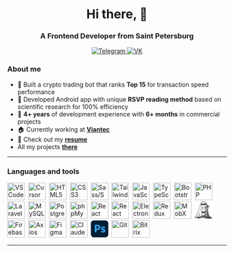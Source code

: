 <div id="header" align="center">
    <h1>Hi there, 👋</h1>
    <h3>A Frontend Developer from Saint Petersburg</h3>
</div>

<div id="socials" align="center">
  <a href="https://t.me/MeLkiY_MeTa_LiST">
    <img src="https://img.shields.io/badge/Telegram-blue?style=for-the-badge&logo=telegram&logoColor=white" alt="Telegram"/>
  </a>
  <a href="https://vk.com/tiodio87">
    <img src="https://img.shields.io/badge/Vk-blue?style=for-the-badge&logo=vk&logoColor=white" alt="VK"/>
  </a>
</div>

### About me
- 🚀 Built a crypto trading bot that ranks **Top 15** for transaction speed performance
- 📱 Developed Android app with unique **RSVP reading method** based on scientific research for 100% efficiency
- 💼 **4+ years** of development experience with **6+ months** in commercial projects
- 🏠 Currently working at [**Viantec**](https://viantec.ru/)
- 📙 Check out my [**resume**](https://hh.ru/resume/247d099aff0dd2410b0039ed1f7447565a6f47)
- All my projects [**there**](https://github.com/tiodio324?tab=repositories)

---

### Languages and tools

<img src="https://cdn.jsdelivr.net/gh/devicons/devicon/icons/vscode/vscode-original.svg" title="VS Code" width="40" height="40"/>&nbsp;
<img src="https://www.cursor.com/favicon.ico" title="Cursor AI" width="40" height="40"/>&nbsp;
<img src="https://cdn.jsdelivr.net/gh/devicons/devicon/icons/html5/html5-original.svg" title="HTML5" width="40" height="40"/>&nbsp;
<img src="https://cdn.jsdelivr.net/gh/devicons/devicon/icons/css3/css3-original.svg" title="CSS3" width="40" height="40"/>&nbsp;
<img src="https://cdn.jsdelivr.net/gh/devicons/devicon/icons/sass/sass-original.svg" title="Sass/SCSS" width="40" height="40"/>&nbsp;
<img src="https://cdn.jsdelivr.net/gh/devicons/devicon/icons/tailwindcss/tailwindcss-original.svg" title="Tailwind CSS" width="40" height="40"/>&nbsp;
<img src="https://cdn.jsdelivr.net/gh/devicons/devicon/icons/javascript/javascript-original.svg" title="JavaScript ES6" width="40" height="40"/>&nbsp;
<img src="https://cdn.jsdelivr.net/gh/devicons/devicon/icons/typescript/typescript-original.svg" title="TypeScript" width="40" height="40"/>&nbsp;
<img src="https://cdn.jsdelivr.net/gh/devicons/devicon/icons/bootstrap/bootstrap-original.svg" title="Bootstrap5" width="40" height="40"/>&nbsp;
<img src="https://cdn.jsdelivr.net/gh/devicons/devicon/icons/php/php-original.svg" title="PHP" width="40" height="40"/>&nbsp;
<img src="https://cdn.jsdelivr.net/gh/devicons/devicon/icons/laravel/laravel-original.svg" title="Laravel" width="40" height="40"/>&nbsp;
<img src="https://cdn.jsdelivr.net/gh/devicons/devicon/icons/mysql/mysql-original.svg" title="MySQL" width="40" height="40"/>&nbsp;
<img src="https://cdn.jsdelivr.net/gh/devicons/devicon/icons/postgresql/postgresql-original.svg" title="PostgreSQL" width="40" height="40"/>&nbsp;
<img src="https://www.phpmyadmin.net/static/images/logo.png" title="phpMyAdmin" width="40" height="40"/>&nbsp;
<img src="https://cdn.jsdelivr.net/gh/devicons/devicon/icons/react/react-original.svg" title="React" width="40" height="40"/>&nbsp;
<img src="https://reactnative.dev/img/header_logo.svg" title="React Native" width="40" height="40"/>&nbsp;
<img src="https://cdn.jsdelivr.net/gh/devicons/devicon/icons/electron/electron-original.svg" title="Electron" width="40" height="40"/>&nbsp;
<img src="https://cdn.jsdelivr.net/gh/devicons/devicon/icons/redux/redux-original.svg" title="Redux" width="40" height="40"/>&nbsp;
<img src="https://raw.githubusercontent.com/mobxjs/mobx/main/docs/assets/mobx.png" title="MobX" width="40" height="40"/>&nbsp;
<img src="https://raw.githubusercontent.com/pmndrs/jotai/main/img/jotai-mascot.png" title="Jotai" width="40" height="40"/>&nbsp;
<img src="https://cdn.jsdelivr.net/gh/devicons/devicon/icons/firebase/firebase-plain.svg" title="Firebase" width="40" height="40"/>&nbsp;
<img src="https://cdn.jsdelivr.net/gh/devicons/devicon/icons/axios/axios-plain.svg" title="Axios" width="40" height="40"/>&nbsp;
<img src="https://cdn.jsdelivr.net/gh/devicons/devicon/icons/figma/figma-original.svg" title="Figma" width="40" height="40"/>&nbsp;
<img src="https://anthropic.com/favicon.ico" title="Claude AI" width="40" height="40"/>&nbsp;
<img src="https://github.com/devicons/devicon/blob/master/icons/photoshop/photoshop-original.svg" title="Adobe" width="40" height="40"/>&nbsp;
<img src="https://cdn.jsdelivr.net/gh/devicons/devicon/icons/git/git-original.svg" title="Git" width="40" height="40"/>&nbsp;
<img src="https://kassa.bifit.com/wiki/images/0/02/1c_bitrix_logo.svg.png" title="Bitrix Framework" width="40" height="40"/>&nbsp;

---
